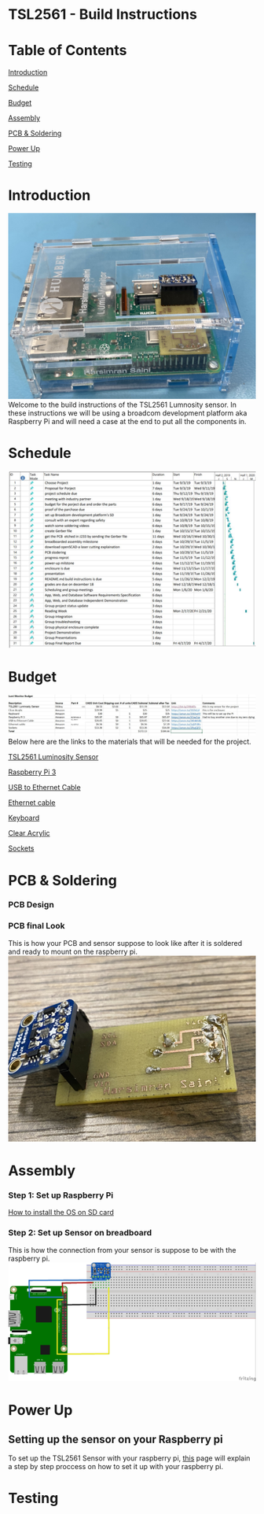 # TSL2561 - Build Instructions 
# Table of Contents 

[Introduction](https://github.com/simransaini1999/Lumi-Monitor#Introduction)

[Schedule](https://github.com/simransaini1999/Lumi-Monitor#Schedule)

[Budget](https://github.com/simransaini1999/Lumi-Monitor#Budget)

[Assembly](https://github.com/simransaini1999/Lumi-Monitor#Assembly)

[PCB & Soldering](https://github.com/simransaini1999/Lumi-Monitor#PCB%20&%20Soldering)

[Power Up](https://github.com/simransaini1999/Lumi-Monitor#Power%20Up)

[Testing](https://github.com/simransaini1999/Lumi-Monitor#Testing)


# Introduction
![](Images/Casing/IMG-0004.jpg)
Welcome to the build instructions of the TSL2561 Lumnosity sensor. In these instructions we will be using a broadcom development platform aka Raspberry Pi and will need a case  at the end to put all the components in.

# Schedule
![](Images/schedule.JPG)

# Budget
![](Images/Budget.JPG)
Below here are the links to the materials that will be needed for the project. 

[TSL2561 Luminosity Sensor](https://bit.ly/2l9bKFb)

[Raspberry Pi 3](https://amzn.to/2CayCcg)

[USB to Ethernet Cable](https://amzn.to/2KhWU8z)

[Ethernet cable](https://amzn.to/2qSPrWv)

[Keyboard ](https://amzn.to/3565wHF)

[Clear Acrylic](https://amzn.to/2LEbLLd)

[Sockets](https://amzn.to/2RwjQFD)
# PCB & Soldering 
### PCB Design 
### PCB final Look
This is how your PCB and sensor suppose to look like after it is soldered and ready to mount on the raspberry pi.
![](Images/IMG-0112.jpg)

# Assembly 
### Step 1: Set up Raspberry Pi
[How to install the OS on SD card](https://www.youtube.com/watch?v=jsi50bCo_W4) 
### Step 2: Set up Sensor on breadboard
This is how the connection from your sensor is suppose to be with the raspberry pi.
![](Images/Fritzing/with_raspberrypi_bb.jpg)
# Power Up
## Setting up the sensor on your Raspberry pi
To set up the TSL2561 Sensor with your raspberry pi, [this](https://learn.adafruit.com/tsl2561/python-circuitpython) page will explain a step by step proccess on how to set it up with your raspberry pi. 
# Testing 



